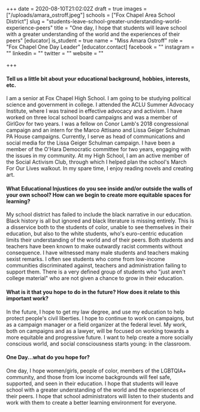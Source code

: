 +++
date = 2020-08-10T21:02:02Z
draft = true
images = ["/uploads/amara_ostroff.jpeg"]
schools = ["Fox Chapel Area School District"]
slug = "students-leave-school-greater-understanding-world-experience-peers"
title = "One day, I hope that students will leave school with a greater understanding of the world and the experiences of their peers"
[educator]
is_student = true
name = "Miss Amara Ostroff"
role = "Fox Chapel One Day Leader"
[educator.contact]
facebook = ""
instagram = ""
linkedin = ""
twitter = ""
website = ""

+++
#### Tell us a little bit about your educational background, hobbies, interests, etc.

I am a senior at Fox Chapel High School. I am going to be studying political science and government in college. I attended the ACLU Summer Advocacy Institute, where I was trained in effective advocacy and activism. I have worked on three local school board campaigns and was a member of GirlGov for two years. I was a fellow on Conor Lamb's 2018 congressional campaign and an intern for the Marco Attisano and Lissa Geiger Schulman PA House campaigns. Currently, I serve as head of communications and social media for the Lissa Geiger Schulman campaign. I have been a member of the O'Hara Democratic committee for two years, engaging with the issues in my community. At my High School, I am an active member of the Social Activism Club, through which I helped plan the school's March For Our Lives walkout. In my spare time, I enjoy reading novels and creating art.

#### What Educational Injustices do you see inside and/or outside the walls of your own school? How can we begin to create more equitable spaces for learning?

My school district has failed to include the black narrative in our education. Black history is all but ignored and black literature is missing entirely. This is a disservice both to the students of color, unable to see themselves in their education, but also to the white students, who's euro-centric education limits their understanding of the world and of their peers. Both students and teachers have been known to make outwardly racist comments without consequence. I have witnessed many male students and teachers making sexist remarks. I often see students who come from low-income communities discriminated against, teachers and administration failing to support them. There is a very defined group of students who "just aren't college material" who are not given a chance to grow in their education.

#### What is it that you hope to do in the future? How does it relate to this important work?

In the future, I hope to get my law degree, and use my education to help protect people's civil liberties. I hope to continue to work on campaigns, but as a campaign manager or a field organizer at the federal level. My work, both on campaigns and as a lawyer, will be focused on working towards a more equitable and progressive future. I want to help create a more socially conscious world, and social consciousness starts young: in the classroom.

#### One Day...what do you hope for?

One day, I hope women/girls, people of color, members of the LGBTQIA+ community, and those from low income backgrounds will feel safe, supported, and seen in their education. I hope that students will leave school with a greater understanding of the world and the experiences of their peers. I hope that school administrators will listen to their students and work with them to create a better learning environment for everyone.